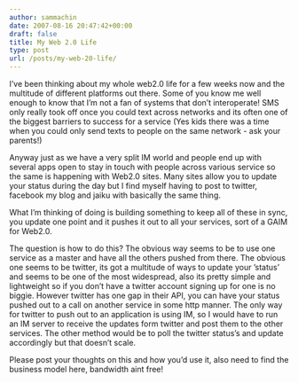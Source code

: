 ```yaml
---
author: sammachin
date: 2007-08-16 20:47:42+00:00
draft: false
title: My Web 2.0 Life
type: post
url: /posts/my-web-20-life/
---
```


I’ve been thinking about my whole web2.0 life for a few weeks now and the multitude of different platforms out there. Some of you know me well enough to know that I’m not a fan of systems that don’t interoperate! SMS only really took off once you could text across networks and its often one of the biggest barriers to success for a service (Yes kids there was a time when you could only send texts to people on the same network - ask your parents!)

Anyway just as we have a very split IM world and people end up with several apps open to stay in touch with people across various service so the same is happening with Web2.0 sites. Many sites allow you to update your status during the day but I find myself having to post to twitter, facebook my blog and jaiku with basically the same thing.

What I’m thinking of doing is building something to keep all of these in sync, you update one point and it pushes it out to all your services, sort of a GAIM for Web2.0.

The question is how to do this? The obvious way seems to be to use one service as a master and have all the others pushed from there. The obvious one seems to be twitter, its got a multitude of ways to update your ’status’ and seems to be one of the most widespread, also its pretty simple and lightweight so if you don’t have a twitter account signing up for one is no biggie. However twitter has one gap in their API, you can have your status pushed out to a call on another service in some http manner. The only way for twitter to push out to an application is using IM, so I would have to run an IM server to receive the updates form twitter and post them to the other services. The other method would be to poll the twitter status’s and update accordingly but that doesn’t scale.

Please post your thoughts on this and how you’d use it, also need to find the business model here, bandwidth aint free!
